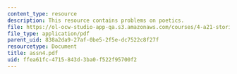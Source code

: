 ```yaml
---
content_type: resource
description: This resource contains problems on poetics.
file: https://ol-ocw-studio-app-qa.s3.amazonaws.com/courses/4-a21-stories-without-words-photographing-the-first-year-fall-2006/ffea61fc4715843d3ba0f522f95700f2_assn4.pdf
file_type: application/pdf
parent_uid: 838a2da9-27af-0be5-2f5e-dc7522c8f27f
resourcetype: Document
title: assn4.pdf
uid: ffea61fc-4715-843d-3ba0-f522f95700f2
---
```

